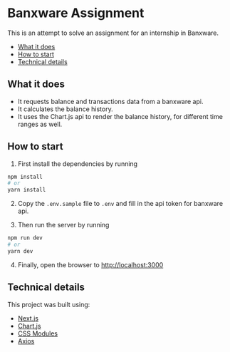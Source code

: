 # Banxware Assignment

This is an attempt to solve an assignment for an internship in Banxware.

- [What it does](#what-it-does)
- [How to start](#how-to-start)
- [Technical details](#technical-details)

## What it does

- It requests balance and transactions data from a banxware api.
- It calculates the balance history.
- It uses the Chart.js api to render the balance history, for different time ranges as well.

## How to start

1. First install the dependencies by running

```bash
npm install
# or
yarn install
```

2. Copy the `.env.sample` file to `.env` and fill in the api token for banxware api.

3. Then run the server by running

```bash
npm run dev
# or
yarn dev
```

4. Finally, open the browser to [http://localhost:3000](http://localhost:3000)

## Technical details

This project was built using:

- [Next.js](https://nextjs.org/docs)
- [Chart.js](https://www.chartjs.org/docs/latest/)
- [CSS Modules](https://github.com/css-modules/css-modules)
- [Axios](https://axios-http.com/docs/intro)
